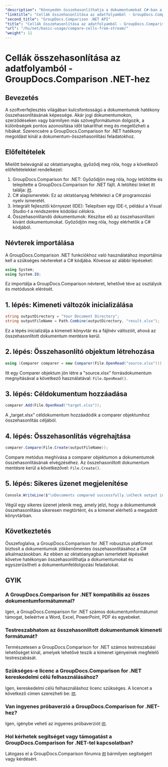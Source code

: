 ```yaml
---
"description": "Könnyedén összehasonlíthatja a dokumentumokat C#-ban a GroupDocs.Comparison for .NET segítségével. Egyszerűsítse dokumentumfeldolgozási feladatait könnyedén."
"linktitle": "Cellák összehasonlítása az adatfolyamból - GroupDocs.Comparison .NET-hez"
"second_title": "GroupDocs.Comparison .NET API"
"title": "Cellák összehasonlítása az adatfolyamból - GroupDocs.Comparison .NET-hez"
"url": "/hu/net/basic-usage/compare-cells-from-stream/"
"weight": 11
---
```


# Cellák összehasonlítása az adatfolyamból - GroupDocs.Comparison .NET-hez

## Bevezetés
A szoftverfejlesztés világában kulcsfontosságú a dokumentumok hatékony összehasonlításának képessége. Akár jogi dokumentumokon, szerződéseken vagy bármilyen más szövegformátumon dolgozik, a különbségek pontos azonosítása időt takaríthat meg és megelőzheti a hibákat. Szerencsére a GroupDocs.Comparison for .NET hatékony megoldást kínál a dokumentum-összehasonlítási feladatokhoz.
## Előfeltételek
Mielőtt belevágnál az oktatóanyagba, győződj meg róla, hogy a következő előfeltételekkel rendelkezel:
1. GroupDocs.Comparison for .NET: Győződjön meg róla, hogy letöltötte és telepítette a GroupDocs.Comparison for .NET fájlt. A letöltési linket itt találja: [itt](https://releases.groupdocs.com/comparison/net/).
2. C# alapismeretek: Ez az oktatóanyag feltételezi a C# programozási nyelv ismeretét.
3. Integrált fejlesztői környezet (IDE): Telepítsen egy IDE-t, például a Visual Studio-t a rendszerére kódolási célokra.
4. Összehasonlítandó dokumentumok: Készítse elő az összehasonlítani kívánt dokumentumokat. Győződjön meg róla, hogy elérhetők a C# kódjából.

## Névterek importálása
A GroupDocs.Comparison .NET funkciókhoz való használatához importálnia kell a szükséges névtereket a C# kódjába. Kövesse az alábbi lépéseket:

```csharp
using System;
using System.IO;
```
Ez importálja a GroupDocs.Comparison névteret, lehetővé téve az osztályok és metódusok elérését.

## 1. lépés: Kimeneti változók inicializálása
```csharp
string outputDirectory = "Your Document Directory";
string outputFileName = Path.Combine(outputDirectory, "result.xlsx");
```
Ez a lépés inicializálja a kimeneti könyvtár és a fájlnév változóit, ahová az összehasonlított dokumentum mentésre kerül.
## 2. lépés: Összehasonlító objektum létrehozása
```csharp
using (Comparer comparer = new Comparer(File.OpenRead("source.xlsx")))
```
Itt egy Comparer objektum jön létre a "source.xlsx" forrásdokumentum megnyitásával a következő használatával: `File.OpenRead()`.
## 3. lépés: Céldokumentum hozzáadása
```csharp
comparer.Add(File.OpenRead("target.xlsx"));
```
A „target.xlsx” céldokumentum hozzáadódik a comparer objektumhoz összehasonlítás céljából.
## 4. lépés: Összehasonlítás végrehajtása
```csharp
comparer.Compare(File.Create(outputFileName));
```
Compare metódus meghívása a comparer objektumon a dokumentumok összehasonlításának elvégzéséhez. Az összehasonlított dokumentum mentésre kerül a következővel: `File.Create()`.
## 5. lépés: Sikeres üzenet megjelenítése
```csharp
Console.WriteLine($"\nDocuments compared successfully.\nCheck output in {outputDirectory}.");
```
Végül egy sikeres üzenet jelenik meg, amely jelzi, hogy a dokumentumok összehasonlítása sikeresen megtörtént, és a kimenet elérhető a megadott könyvtárban.

## Következtetés
Összefoglalva, a GroupDocs.Comparison for .NET robusztus platformot biztosít a dokumentumok zökkenőmentes összehasonlításához a C# alkalmazásokban. Az ebben az oktatóanyagban ismertetett lépéseket követve hatékonyan összehasonlíthatja a dokumentumokat és egyszerűsítheti a dokumentumfeldolgozási feladatokat.
## GYIK
### A GroupDocs.Comparison for .NET kompatibilis az összes dokumentumformátummal?
Igen, a GroupDocs.Comparison for .NET számos dokumentumformátumot támogat, beleértve a Word, Excel, PowerPoint, PDF és egyebeket.
### Testreszabhatom az összehasonlított dokumentumok kimeneti formátumát?
Természetesen a GroupDocs.Comparison for .NET számos testreszabási lehetőséget kínál, amelyek lehetővé teszik a kimenet igényeinek megfelelő testreszabását.
### Szükséges-e licenc a GroupDocs.Comparison for .NET kereskedelmi célú felhasználásához?
Igen, kereskedelmi célú felhasználáshoz licenc szükséges. A licencet a következő címen szerezheti be: [itt](https://purchase.groupdocs.com/buy).
### Van ingyenes próbaverzió a GroupDocs.Comparison for .NET-hez?
Igen, igénybe veheti az ingyenes próbaverziót [itt](https://releases.groupdocs.com/).
### Hol kérhetek segítséget vagy támogatást a GroupDocs.Comparison for .NET-tel kapcsolatban?
Látogass el a GroupDocs.Comparison fórumra [itt](https://forum.groupdocs.com/c/comparison/12) bármilyen segítségért vagy kérdésért.